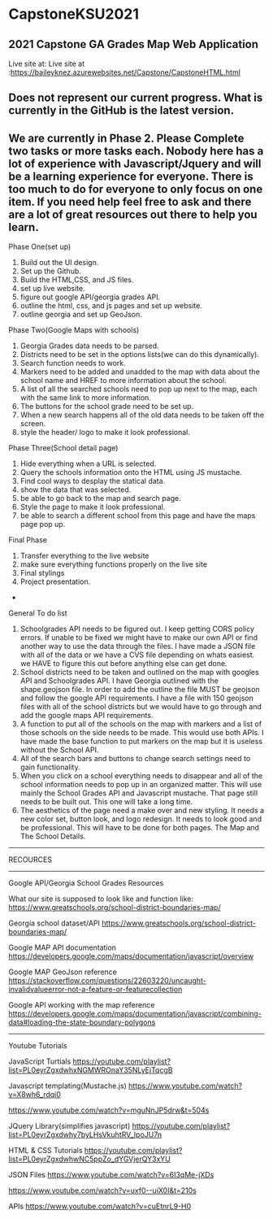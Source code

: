# CapstoneKSU2021
2021 Capstone GA Grades Map Web Application
--------------------------------------------------------------------------------------------------------------------
Live site at: Live site at :https://baileyknez.azurewebsites.net/Capstone/CapstoneHTML.html

Does not represent our current progress. What is currently in the GitHub is the latest version. 
------------------------------------------------------------------------------------------------------------------

We are currently in Phase 2. Please Complete two tasks or more tasks each. Nobody here has a lot of experience with Javascript/Jquery and will be a learning experience for everyone. There is too much to do for everyone to only focus on one item. If you need help feel free to ask and there are a lot of great resources out there to help you learn. 
-
Phase One(set up)
1. Build out the UI design.
2. Set up the Github.
3. Build the HTML,CSS, and JS files.
4. set up live website.
5. figure out google API/georgia grades API.
6. outline the html, css, and js pages and set up website.
7. outline georgia and set up GeoJson.

Phase Two(Google Maps with schools)
1. Georgia Grades data needs to be parsed.
2. Districts need to be set in the options lists(we can do this dynamically).
3. Search function needs to work.
4. Markers need to be added and unadded to the map with data about the school name and HREF to more information about the school.
5. A list of all the searched schools need to pop up next to the map, each with the same link to more information.
6. The buttons for the school grade need to be set up. 
7. When a new search happens all of the old data needs to be taken off the screen. 
8. style the header/ logo to make it look professional. 

Phase Three(School detail page)
1. Hide everything when a URL is selected. 
2. Query the schools information onto the HTML using JS mustache.
3. Find cool ways to desplay the statical data.
4. show the data that was selected.
5. be able to go back to the map and search page.
6. Style the page to make it look professional.
7. be able to search a different school from this page and have the maps page pop up. 

Final Phase
1. Transfer everything to the live website
2. make sure everything functions properly on the live site
3. Final stylings 
4. Project presentation.

-

General To do list
1.	Schoolgrades API needs to be figured out. I keep getting CORS policy errors. If unable to be fixed we might have to make our own API or find another way to use the data through the files. I have made a JSON file with all of the data or we have a CVS file depending on whats easiest. we HAVE to figure this out before anything else can get done. 
2.	School districts need to be taken and outlined on the map with googles API and Schoolgrades API.  I have Georgia outlined with the shape.geojson file. In order to add the outline the file MUST be geojson and follow the google API requirements. I have a file with 150 geojson files with all of the school districts but we would have to go through and add the google maps API requirements.
3.	A function to put all of the schools on the map with markers and a list of those schools on the side needs to be made. This would use both APIs. I have made the base function to put markers on the map but it is useless without the School API. 
4.	All of the search bars and buttons to change search settings need to gain functionality. 
5.	When you click on a school everything needs to disappear and all of the school information needs to pop up in an organized matter. This will use mainly the School Grades API and Javascript mustache. That page still needs to be built out. This one will take a long time. 
6.	The aesthetics of the page need a make over and new styling. It needs a new color set, button look, and logo redesign. It needs to look good and be professional. This will have to be done for both pages. The Map and The  School Details. 

--------------------------------------------------------------------------------------------------------------------------

RECOURCES

-------------------------------------------------------------------------------------------------------------------------

Google API/Georgia School Grades Resources

What our site is supposed to look like and function like:
https://www.greatschools.org/school-district-boundaries-map/

Georgia school dataset/API
https://www.greatschools.org/school-district-boundaries-map/

Google MAP API documentation
https://developers.google.com/maps/documentation/javascript/overview

Google MAP GeoJson reference 
https://stackoverflow.com/questions/22603220/uncaught-invalidvalueerror-not-a-feature-or-featurecollection

Google API working with the map reference 
https://developers.google.com/maps/documentation/javascript/combining-data#loading-the-state-boundary-polygons

-----------------------------------------------------------------------------------------------------------------

Youtube Tutorials

JavaScript Turtials
https://youtube.com/playlist?list=PL0eyrZgxdwhxNGMWROnaY35NLyEjTqcgB

Javascript templating(Mustache.js)
https://www.youtube.com/watch?v=X8wh6_rdqi0

https://www.youtube.com/watch?v=mguNnJP5drw&t=504s

JQuery Library(simplifies javascript)
https://youtube.com/playlist?list=PL0eyrZgxdwhy7byLHsVkuhtRV_IpoJU7n

HTML & CSS Tutorials
https://youtube.com/playlist?list=PL0eyrZgxdwhwNC5ppZo_dYGVjerQY3xYU

JSON Files
https://www.youtube.com/watch?v=6I3qMe-jXDs

https://www.youtube.com/watch?v=uxf0--uiX0I&t=210s

APIs
https://www.youtube.com/watch?v=cuEtnrL9-H0
